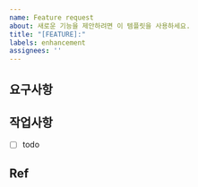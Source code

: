 ```yaml
---
name: Feature request
about: 새로운 기능을 제안하려면 이 템플릿을 사용하세요.
title: "[FEATURE]:"
labels: enhancement
assignees: ''
---
```

## 요구사항
<!-- 설명을 작성하시요. -->


## 작업사항
<!-- 설명을 작성하시요. -->
- [ ] todo

## Ref 
